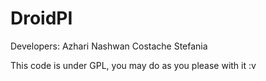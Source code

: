DroidPI
=======

Developers:
Azhari Nashwan
Costache Stefania

This code is under GPL, you may do as you please with it :v
